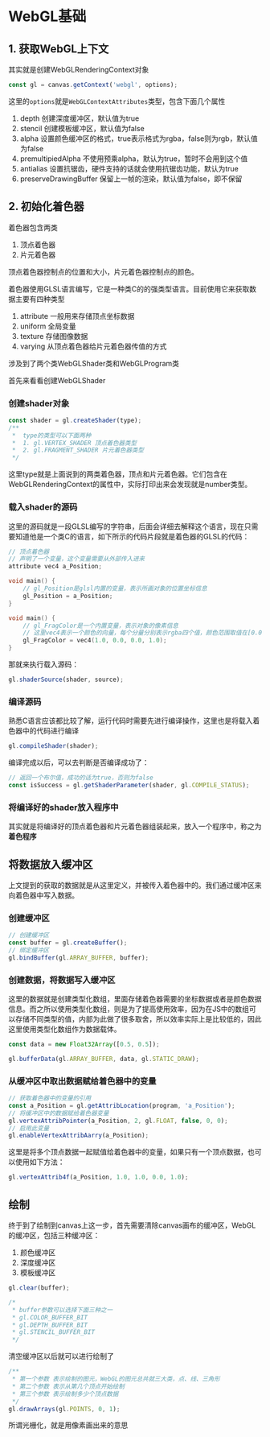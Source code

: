 # WebGL基础

## 1. 获取WebGL上下文

其实就是创建WebGLRenderingContext对象

```Javascript
const gl = canvas.getContext('webgl', options);
```

这里的`options`就是`WebGLContextAttributes`类型，包含下面几个属性

1. depth 创建深度缓冲区，默认值为true
2. stencil 创建模板缓冲区，默认值为false
3. alpha 设置颜色缓冲区的格式，true表示格式为rgba，false则为rgb，默认值为false
4. premultipiedAlpha 不使用预乘alpha，默认为true，暂时不会用到这个值
5. antialias 设置抗锯齿，硬件支持的话就会使用抗锯齿功能，默认为true
6. preserveDrawingBuffer 保留上一帧的渲染，默认值为false，即不保留

## 2. 初始化着色器

着色器包含两类

1. 顶点着色器
2. 片元着色器

顶点着色器控制点的位置和大小，片元着色器控制点的颜色。

着色器使用GLSL语言编写，它是一种类C的的强类型语言。目前使用它来获取数据主要有四种类型

1. attribute 一般用来存储顶点坐标数据
2. uniform 全局变量
3. texture 存储图像数据
4. varying 从顶点着色器给片元着色器传值的方式

涉及到了两个类WebGLShader类和WebGLProgram类

首先来看看创建WebGLShader

### 创建shader对象

```JavaScript
const shader = gl.createShader(type);
/**
 *  type的类型可以下面两种
 *  1. gl.VERTEX_SHADER 顶点着色器类型
 *  2. gl.FRAGMENT_SHADER 片元着色器类型
 */
```

这里type就是上面说到的两类着色器，顶点和片元着色器。它们包含在WebGLRenderingContext的属性中，实际打印出来会发现就是number类型。

### 载入shader的源码

这里的源码就是一段GLSL编写的字符串，后面会详细去解释这个语言，现在只需要知道他是一个类C的语言，如下所示的代码片段就是着色器的GLSL的代码：

```c
// 顶点着色器
// 声明了一个变量，这个变量需要从外部传入进来
attribute vec4 a_Position;

void main() {
    // gl_Position是glsl内置的变量，表示所画对象的位置坐标信息
    gl_Position = a_Position;
}
```

```c
void main() {
    // gl_FragColor是一个内置变量，表示对象的像素信息
    // 这里vec4表示一个颜色的向量，每个分量分别表示rgba四个值，颜色范围取值在[0.0, 1.0]之间
    gl_FragColor = vec4(1.0, 0.0, 0.0, 1.0);
}
```

那就来执行载入源码：

```JavaScript
gl.shaderSource(shader, source);
```

### 编译源码

熟悉C语言应该都比较了解，运行代码时需要先进行编译操作，这里也是将载入着色器中的代码进行编译

```JavaScript
gl.compileShader(shader);
```

编译完成以后，可以去判断是否编译成功了：

```JavaScript
// 返回一个布尔值，成功的话为true，否则为false
const isSuccess = gl.getShaderParameter(shader, gl.COMPILE_STATUS);
```

### 将编译好的shader放入程序中

其实就是将编译好的顶点着色器和片元着色器组装起来，放入一个程序中，称之为**着色程序**

## 将数据放入缓冲区

上文提到的获取的数据就是从这里定义，并被传入着色器中的。我们通过缓冲区来向着色器中写入数据。

### 创建缓冲区

```JavaScript
// 创建缓冲区
const buffer = gl.createBuffer();
// 绑定缓冲区
gl.bindBuffer(gl.ARRAY_BUFFER, buffer);
```

### 创建数据，将数据写入缓冲区

这里的数据就是创建类型化数组，里面存储着色器需要的坐标数据或者是颜色数据信息。而之所以使用类型化数组，则是为了提高使用效率，因为在JS中的数组可以存储不同类型的值，内部为此做了很多取舍，所以效率实际上是比较低的，因此这里使用类型化数组作为数据载体。

```JavaScript
const data = new Float32Array([0.5, 0.5]);

gl.bufferData(gl.ARRAY_BUFFER, data, gl.STATIC_DRAW);
```

### 从缓冲区中取出数据赋给着色器中的变量

```JavaScript
// 获取着色器中的变量的引用
const a_Position = gl.getAttribLocation(program, 'a_Position');
// 将缓冲区中的数据赋给着色器变量
gl.vertexAttribPointer(a_Position, 2, gl.FLOAT, false, 0, 0);
// 启用此变量
gl.enableVertexAttribAarry(a_Position);
```

这里是将多个顶点数据一起赋值给着色器中的变量，如果只有一个顶点数据，也可以使用如下方法：

```JavaScript
gl.vertexAttrib4f(a_Position, 1.0, 1.0, 0.0, 1.0);
```

## 绘制

终于到了绘制到canvas上这一步，首先需要清除canvas画布的缓冲区，WebGL的缓冲区，包括三种缓冲区：

1. 颜色缓冲区
2. 深度缓冲区
3. 模板缓冲区

```JavaScript
gl.clear(buffer);

/*
 * buffer参数可以选择下面三种之一
 * gl.COLOR_BUFFER_BIT
 * gl.DEPTH_BUFFER_BIT
 * gl.STENCIL_BUFFER_BIT
 */
```

清空缓冲区以后就可以进行绘制了

```JavaScript
/**
 * 第一个参数 表示绘制的图元，WebGL的图元总共就三大类，点、线、三角形
 * 第二个参数 表示从第几个顶点开始绘制
 * 第三个参数 表示绘制多少个顶点数据 
 */
gl.drawArrays(gl.POINTS, 0, 1);
```

所谓光栅化，就是用像素画出来的意思
